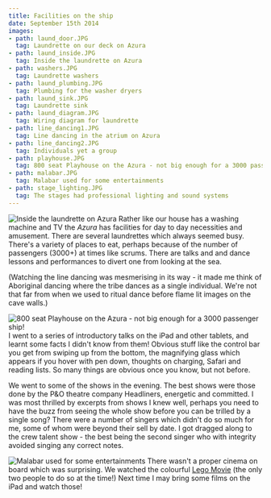 ```yaml
---
title: Facilities on the ship
date: September 15th 2014
images:
- path: laund_door.JPG
  tag: Laundrette on our deck on Azura
- path: laund_inside.JPG
  tag: Inside the laundrette on Azura
- path: washers.JPG
  tag: Laundrette washers
- path: laund_plumbing.JPG
  tag: Plumbing for the washer dryers
- path: laund_sink.JPG
  tag: Laundrette sink
- path: laund_diagram.JPG
  tag: Wiring diagram for laundrette
- path: line_dancing1.JPG
  tag: Line dancing in the atrium on Azura
- path: line_dancing2.JPG
  tag: Individuals yet a group
- path: playhouse.JPG
  tag: 800 seat Playhouse on the Azura - not big enough for a 3000 passenger ship!
- path: malabar.JPG
  tag: Malabar used for some entertainments
- path: stage_lighting.JPG
  tag: The stages had professional lighting and sound systems
---
```

![Inside the laundrette on Azura](laund_inside.JPG)
Rather like our house has a washing machine and TV the *Azura* has
facilities for day to day necessities and amusement.  There are several
laundrettes which always seemed busy.  There's a variety of places to
eat, perhaps because of the number of passengers (3000+) at times
like scrums.  There are talks and and dance lessons and performances to divert
one from looking at the sea.

(Watching the line dancing was mesmerising in its way - it made me think of
Aboriginal dancing where the tribe dances as a single individual. We're
not that far from when we used to ritual dance before flame lit images
on the cave walls.)

![800 seat Playhouse on the Azura - not big enough for a 3000 passenger ship!](playhouse.JPG)
I went to a series of introductory talks on the iPad and other tablets, and
learnt some facts I didn't know from them!  Obvious stuff like the control bar you
get from swiping up from the bottom, the magnifying glass which appears if you hover with pen down,
thoughts on charging, Safari and reading lists. So many things are obvious once
you know, but not before.

We went to some of the shows in the evening.  The best shows were those done by
the P&amp;O theatre company Headliners, energetic and committed.  I was most thrilled by
excerpts from shows I knew well, perhaps you need to have the buzz from seeing the whole show
before you can be trilled by a single song?  There were a number of singers which didn't do
so much for me, some of whom were beyond their sell by date.  I got dragged along to
the crew talent show - the best being the second singer who with integrity avoided
singing any correct notes.

![Malabar used for some entertainments](malabar.JPG)
There wasn't a proper cinema on board which was surprising. We watched the colourful
[Lego Movie](https://www.imdb.com/title/tt1490017/) (the only two people to do so at the time!) Next time I may bring some
films on the iPad and watch those!

